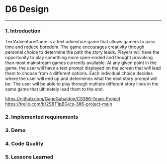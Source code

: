 # D6 Design
---

### 1. Introduction
  TextAdventureGame is a text adventure game that allows gamers to pass time and reduce boredom. The game encourages creativity through personal choice to determine the path the story leads. Players will have the opportunity to play something more open-ended and thought provoking than most mainstream games currently available.
  At any given point in the game, the user will have a text prompt displayed on the screen that will lead them to choose from 4 different options. Each individual choice decides where the user will end up and determines what the next story prompt will be. The user will be able to play through multiple different story lines in the same game that ultimately lead them to the end.
  
  https://github.com/GageGabaldon/CS386-Team-Project
  https://trello.com/b/2S8T1pBG/cs-386-project-main
### 2. Implemented requirements

### 3. Demo

### 4. Code Quality

### 5. Lessons Learned
